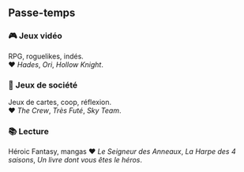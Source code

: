 ## Passe-temps

### 🎮 Jeux vidéo

RPG, roguelikes, indés.  
❤️ _Hades_, _Ori_, _Hollow Knight_.

### 🎲 Jeux de société

Jeux de cartes, coop, réflexion.  
❤️ _The Crew_, _Très Futé_, _Sky Team_.

### 📚 Lecture

Héroic Fantasy, mangas
❤️ _Le Seigneur des Anneaux_, _La Harpe des 4 saisons_, _Un livre dont vous êtes le héros_.
